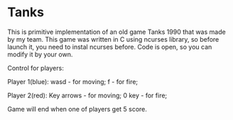 # Tanks
This is primitive implementation of an old game Tanks 1990 that was made by my team.
This game was written in C using ncurses library, so before launch it, you need to instal ncurses before.
Code is open, so you can modify it by your own.

Control for players:

Player 1(blue):
wasd - for moving;
f - for fire;

Player 2(red):
Key arrows - for moving;
0 key - for fire;

Game will end when one of players get 5 score.

